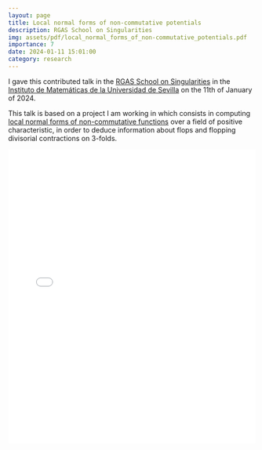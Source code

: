 ```yaml
---
layout: page
title: Local normal forms of non-commutative potentials
description: RGAS School on Singularities
img: assets/pdf/local_normal_forms_of_non-commutative_potentials.pdf
importance: 7
date: 2024-01-11 15:01:00
category: research
---
```


I gave this contributed talk in the  <a href="https://sites.google.com/view/sevillargas">RGAS School on Singularities</a> in the <a href="https://www.imus.us.es/www/">Instituto de Matemáticas de la Universidad de Sevilla</a> on the 11th of January of 2024.

This talk is based on a project I am working in which consists in computing <a href="https://arxiv.org/abs/2111.05900">local normal forms of non-commutative functions</a> over a field of positive characteristic, in order to deduce information about flops and flopping divisorial contractions on 3-folds.

<div style="padding-bottom: 100px;">
<div class="container mt-5">
    <div class="embed-responsive embed-responsive-16by9">
        <embed src="/assets/pdf/local_normal_forms_of_non-commutative_potentials.pdf" type="application/pdf" width="100%" height="600px" />
    </div>
</div>
</div>
